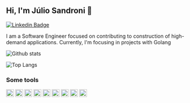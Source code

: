 ## Hi, I'm Júlio Sandroni 👋

[![Linkedin Badge](https://img.shields.io/badge/-LinkedIn-blue?style=flat-square&logo=Linkedin&logoColor=white&link=https://www.linkedin.com/in/sandronister/)](https://www.linkedin.com/in/sandronister/) 


I am a Software Engineer focused on contributing to construction of high-demand applications. Currently, I'm focusing in projects with Golang

![Github stats](https://github-readme-stats.vercel.app/api?username=sandronister&count_private=true&show_icons=true&hide_border=true&theme=tokyonight)

![Top Langs](https://github-readme-stats.vercel.app/api/top-langs/?username=sandronister&hide=javascript,html,java)

### Some tools 

<a href="https://go.dev/" title="Go"><img src="https://github.com/tomchen/stack-icons/blob/master/logos/go.svg" alt="Go" width="21px" height="21px"></a>
<a href="https://aws.amazon.com/pt/" title="AWS"><img src="https://github.com/tomchen/stack-icons/blob/master/logos/aws.svg" alt="AWS" width="21px" height="21px"></a>
<a href="https://www.typescriptlang.org/" title="Typescript"><img src="https://github.com/tomchen/stack-icons/blob/master/logos/typescript-icon.svg" alt="Typescript" width="21px" height="21px"></a>
<a href="https://nodejs.org/" title="Node.js"><img src="https://github.com/tomchen/stack-icons/blob/master/logos/nodejs-icon.svg" alt="Node.js" width="21px" height="21px"></a>
<a href="https://nestjs.com/" title="Nestjs"><img src="https://github.com/tomchen/stack-icons/blob/master/logos/nestjs.svg" alt="Nestjs" width="21px" height="21px"></a>
<a href="https://dev.mysql.com/" title="MySQL"><img src="https://github.com/tomchen/stack-icons/blob/master/logos/mysql.svg" alt="MySQL" width="21px" height="21px"></a>
<a href="https://www.postgresql.org/" title="Postgres"><img src="https://github.com/tomchen/stack-icons/blob/master/logos/postgresql.svg" alt="Postgres" width="21px" height="21px"></a>
<a href="https://www.mongodb.org/" title="MongoDB"><img src="https://github.com/tomchen/stack-icons/blob/master/logos/mongodb-icon.svg" alt="MongoDB" width="21px" height="21px"></a>
<a href="https://grpc.io/" title="gRPC"><img src="https://grpc.io/img/logos/grpc-icon-color.png" alt="gRPC" width="21px" height="21px"></a>
